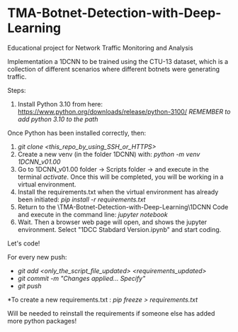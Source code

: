 # TMA-Botnet-Detection-with-Deep-Learning
Educational project for Network Traffic Monitoring and Analysis

Implementation a 1DCNN to be trained using the CTU-13 dataset, which is a collection of different scenarios where different botnets were generating traffic. 

Steps:

  1) Install Python 3.10 from here: https://www.python.org/downloads/release/python-3100/ _REMEMBER to add python 3.10 to the path_

Once Python has been installed correctly, then:
  1) _git clone <this_repo_by_using_SSH_or_HTTPS>_
  2) Create a new venv (in the folder 1DCNN) with: _python -m venv 1DCNN_v01.00_
  3) Go to 1DCNN_v01.00 folder -> Scripts folder -> and execute in the terminal _activate_. Once this will be completed, you will be working in a virtual environment.
  4) Install the requirements.txt when the virtual environment has already been initiated: _pip install -r requirements.txt_
  5) Return to the \TMA-Botnet-Detection-with-Deep-Learning\1DCNN Code and execute in the command line: _jupyter notebook_
  6) Wait. Then a browser web page will open, and shows the jupyter environment. Select "1DCC Stabdard Version.ipynb" and start coding.

Let's code!

For every new push:
  - _git add <only_the_script_file_updated> <requirements_updated>_
  - _git commit -m "Changes applied... Specify"_
  - _git push_
  
*To create a new requirements.txt : _pip freeze > requirements.txt_

Will be needed to reinstall the requirements if someone else has added more python packages!
